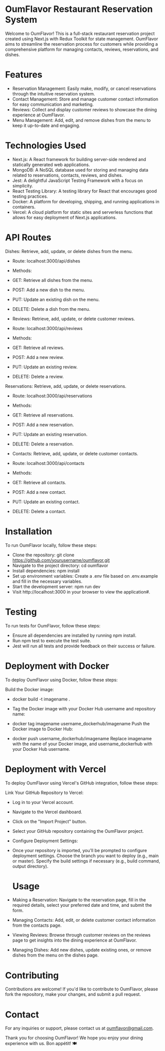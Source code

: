 # OumFlavor Restaurant Reservation System

Welcome to OumFlavor! This is a full-stack restaurant reservation project created using Next.js with Redux Toolkit for state management. OumFlavor aims to streamline the reservation process for customers while providing a comprehensive platform for managing contacts, reviews, reservations, and dishes.

# Features

- Reservation Management: Easily make, modify, or cancel reservations through the intuitive reservation system.
- Contact Management: Store and manage customer contact information for easy communication and marketing.
- Reviews: Collect and display customer reviews to showcase the dining experience at OumFlavor.
- Menu Management: Add, edit, and remove dishes from the menu to keep it up-to-date and engaging.

# Technologies Used

- Next.js: A React framework for building server-side rendered and statically generated web applications.
- MongoDB: A NoSQL database used for storing and managing data related to reservations, contacts, reviews, and dishes.
- Jest: A delightful JavaScript Testing Framework with a focus on simplicity.
- React Testing Library: A testing library for React that encourages good testing practices.
- Docker: A platform for developing, shipping, and running applications in containers.
- Vercel: A cloud platform for static sites and serverless functions that allows for easy deployment of Next.js applications.

# API Routes

Dishes: Retrieve, add, update, or delete dishes from the menu.

- Route: localhost:3000/api/dishes
- Methods:
- GET: Retrieve all dishes from the menu.
- POST: Add a new dish to the menu.
- PUT: Update an existing dish on the menu.
- DELETE: Delete a dish from the menu.
- Reviews: Retrieve, add, update, or delete customer reviews.

- Route: localhost:3000/api/reviews
- Methods:
- GET: Retrieve all reviews.
- POST: Add a new review.
- PUT: Update an existing review.
- DELETE: Delete a review.

Reservations: Retrieve, add, update, or delete reservations.

- Route: localhost:3000/api/reservations
- Methods:
- GET: Retrieve all reservations.
- POST: Add a new reservation.
- PUT: Update an existing reservation.
- DELETE: Delete a reservation.
- Contacts: Retrieve, add, update, or delete customer contacts.

- Route: localhost:3000/api/contacts
- Methods:
- GET: Retrieve all contacts.
- POST: Add a new contact.
- PUT: Update an existing contact.
- DELETE: Delete a contact.

# Installation

To run OumFlavor locally, follow these steps:

- Clone the repository: git clone https://github.com/yourusername/oumflavor.git
- Navigate to the project directory: cd oumflavor
- Install dependencies: npm install
- Set up environment variables: Create a .env file based on .env.example and fill in the necessary variables.
- Start the development server: npm run dev
- Visit http://localhost:3000 in your browser to view the application#.

# Testing

To run tests for OumFlavor, follow these steps:

- Ensure all dependencies are installed by running npm install.
- Run npm test to execute the test suite.
- Jest will run all tests and provide feedback on their success or failure.

# Deployment with Docker

To deploy OumFlavor using Docker, follow these steps:

Build the Docker image:

- docker build -t imagename .
- Tag the Docker image with your Docker Hub username and repository name:

- docker tag imagename username_dockerhub/imagename
  Push the Docker image to Docker Hub:

- docker push username_dockerhub/imagename
  Replace imagename with the name of your Docker image, and username_dockerhub with your Docker Hub username.

# Deployment with Vercel

To deploy OumFlavor using Vercel's GitHub integration, follow these steps:

Link Your GitHub Repository to Vercel:

- Log in to your Vercel account.
- Navigate to the Vercel dashboard.
- Click on the "Import Project" button.
- Select your GitHub repository containing the OumFlavor project.
- Configure Deployment Settings:

- Once your repository is imported, you'll be prompted to configure deployment settings.
  Choose the branch you want to deploy (e.g., main or master).
  Specify the build settings if necessary (e.g., build command, output directory).

  # Usage

- Making a Reservation: Navigate to the reservation page, fill in the required details, select your preferred date and time, and submit the form.
- Managing Contacts: Add, edit, or delete customer contact information from the contacts page.
- Viewing Reviews: Browse through customer reviews on the reviews page to get insights into the dining experience at OumFlavor.
- Managing Dishes: Add new dishes, update existing ones, or remove dishes from the menu on the dishes page.

# Contributing

Contributions are welcome! If you'd like to contribute to OumFlavor, please fork the repository, make your changes, and submit a pull request.

# Contact

For any inquiries or support, please contact us at oumflavor@gmail.com.

Thank you for choosing OumFlavor! We hope you enjoy your dining experience with us. Bon appétit! 🍽️
